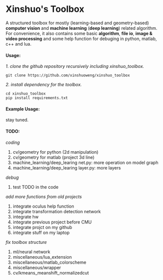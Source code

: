 # Xinshuo's Toolbox
A structured toolbox for mostly (learning-based and geometry-based) **computer vision** and **machine learning** (**deep learning**) related algorithm. For convenience, it also contains some basic **algorithm**, **file io**, **image & video processing** and some help function for debuging in python, matlab, c++ and lua.

#### Usage:

*1. clone the github repository recursively including xinshuo_toolbox.*
~~~shell
git clone https://github.com/xinshuoweng/xinshuo_toolbox
~~~

*2. install dependency for the toolbox.*
~~~shell
cd xinshuo_toolbox
pip install requirements.txt
~~~

#### Example Usage:

stay tuned.


#### TODO:

*coding*
1. cv/geometry for python (2d manipulation)<br>
2. cv/geometry for matlab (project 3d line)<br>
3. machine_learning/deep_learing net.py: more operation on model graph<br>
4. machine_learning/deep_learing layer.py: more layers<br>

*debug*
1. test TODO in the code<br>

*add more functions from old projects*
1. integrate oculus help function<br>
2. integrate transformation detection network<br>
3. integrate hw<br>
4. integrate previous project before CMU<br>
5. integrate projct on my github<br>
6. integrate stuff on my laptop<br>

*fix toolbox structure*
1. ml/neural network<br>
2. miscellaneous/lua_extension<br>
2. miscellaneous/matlab_colorscheme<br>
2. miscellaneous/wrapper<br>
5. cv/kmeans_meanshift_normalizedcut<br>
